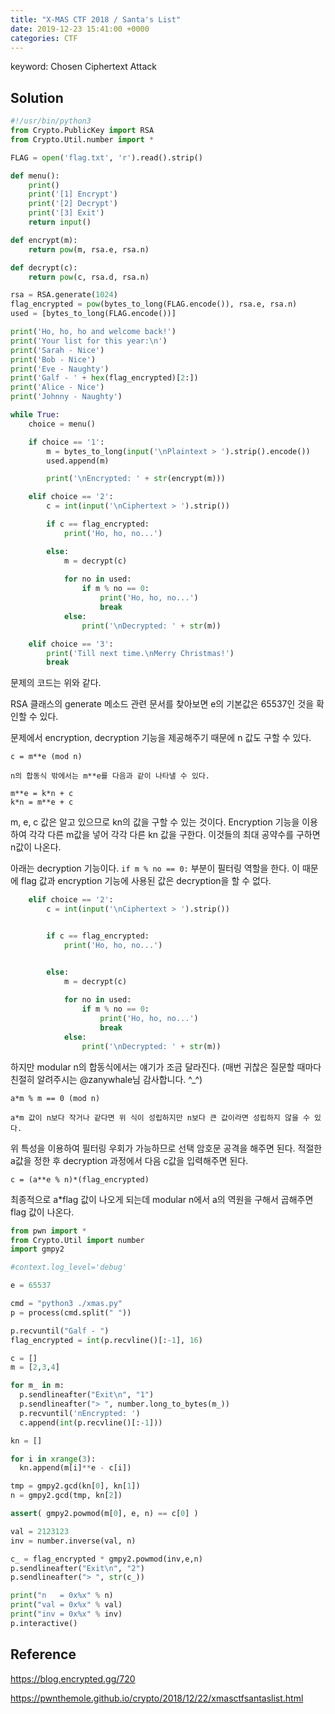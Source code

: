 ```yaml
---
title: "X-MAS CTF 2018 / Santa's List"
date: 2019-12-23 15:41:00 +0000
categories: CTF
---
```


keyword: Chosen Ciphertext Attack 

## Solution

```python
#!/usr/bin/python3
from Crypto.PublicKey import RSA
from Crypto.Util.number import *

FLAG = open('flag.txt', 'r').read().strip()

def menu():
    print()
    print('[1] Encrypt')
    print('[2] Decrypt')
    print('[3] Exit')
    return input()

def encrypt(m):
    return pow(m, rsa.e, rsa.n)

def decrypt(c):
    return pow(c, rsa.d, rsa.n)

rsa = RSA.generate(1024)
flag_encrypted = pow(bytes_to_long(FLAG.encode()), rsa.e, rsa.n)
used = [bytes_to_long(FLAG.encode())]

print('Ho, ho, ho and welcome back!')
print('Your list for this year:\n')
print('Sarah - Nice')
print('Bob - Nice')
print('Eve - Naughty')
print('Galf - ' + hex(flag_encrypted)[2:])
print('Alice - Nice')
print('Johnny - Naughty')

while True:
    choice = menu()

    if choice == '1':
        m = bytes_to_long(input('\nPlaintext > ').strip().encode())
        used.append(m)

        print('\nEncrypted: ' + str(encrypt(m)))

    elif choice == '2':
        c = int(input('\nCiphertext > ').strip())

        if c == flag_encrypted:
            print('Ho, ho, no...')

        else:
            m = decrypt(c)
            
            for no in used:
                if m % no == 0:
                    print('Ho, ho, no...')
                    break
            else:
                print('\nDecrypted: ' + str(m))

    elif choice == '3':
        print('Till next time.\nMerry Christmas!')
        break
```

문제의 코드는 위와 같다.



RSA 클래스의 generate 메소드 관련 문서를 찾아보면 e의 기본값은 65537인 것을 확인할 수 있다. 



문제에서 encryption, decryption 기능을 제공해주기 때문에 n 값도 구할 수 있다. 

```
c = m**e (mod n)

n의 합동식 밖에서는 m**e를 다음과 같이 나타낼 수 있다.

m**e = k*n + c
k*n = m**e + c
```

m, e, c 값은 알고 있으므로 kn의 값을 구할 수 있는 것이다. Encryption 기능을 이용하여 각각 다른 m값을 넣어 각각 다른 kn 값을 구한다. 이것들의 최대 공약수를 구하면 n값이 나온다.

아래는 decryption 기능이다. `if m % no == 0:` 부분이 필터링 역할을 한다. 이 때문에 flag 값과 encryption 기능에 사용된 값은 decryption을 할 수 없다.

```python
    elif choice == '2':
        c = int(input('\nCiphertext > ').strip())


        if c == flag_encrypted:
            print('Ho, ho, no...')


        else:
            m = decrypt(c)
            
            for no in used:
                if m % no == 0:
                    print('Ho, ho, no...')
                    break
            else:
                print('\nDecrypted: ' + str(m))
```

하지만 modular n의 합동식에서는 얘기가 조금 달라진다. (매번 귀찮은 질문할 때마다 친절히 알려주시는 @zanywhale님 감사합니다. ^_^)

```
a*m % m == 0 (mod n)

a*m 값이 n보다 작거나 같다면 위 식이 성립하지만 n보다 큰 값이라면 성립하지 않을 수 있다.
```

위 특성을 이용하여 필터링 우회가 가능하므로 선택 암호문 공격을 해주면 된다. 적절한 a값을 정한 후 decryption 과정에서 다음 c값을 입력해주면 된다.

```
c = (a**e % n)*(flag_encrypted)
```

최종적으로 a*flag 값이 나오게 되는데 modular n에서 a의 역원을 구해서 곱해주면 flag 값이 나온다.

```python
from pwn import *
from Crypto.Util import number
import gmpy2

#context.log_level='debug'

e = 65537

cmd = "python3 ./xmas.py"
p = process(cmd.split(" "))

p.recvuntil("Galf - ")
flag_encrypted = int(p.recvline()[:-1], 16)

c = []
m = [2,3,4]

for m_ in m:
  p.sendlineafter("Exit\n", "1")
  p.sendlineafter("> ", number.long_to_bytes(m_))
  p.recvuntil('nEncrypted: ')
  c.append(int(p.recvline()[:-1]))

kn = []

for i in xrange(3):
  kn.append(m[i]**e - c[i])

tmp = gmpy2.gcd(kn[0], kn[1])
n = gmpy2.gcd(tmp, kn[2])

assert( gmpy2.powmod(m[0], e, n) == c[0] )

val = 2123123
inv = number.inverse(val, n)

c_ = flag_encrypted * gmpy2.powmod(inv,e,n)
p.sendlineafter("Exit\n", "2")
p.sendlineafter("> ", str(c_))

print("n   = 0x%x" % n)
print("val = 0x%x" % val)
print("inv = 0x%x" % inv)
p.interactive()
```

## Reference

<https://blog.encrypted.gg/720>

<https://pwnthemole.github.io/crypto/2018/12/22/xmasctfsantaslist.html>